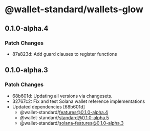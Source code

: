 # @wallet-standard/wallets-glow

## 0.1.0-alpha.4

### Patch Changes

-   87a823d: Add guard clauses to register functions

## 0.1.0-alpha.3

### Patch Changes

-   68b601d: Updating all versions via changesets.
-   32767c2: Fix and test Solana wallet reference implementations
-   Updated dependencies [68b601d]
    -   @wallet-standard/features@0.1.0-alpha.4
    -   @wallet-standard/standard@0.1.0-alpha.5
    -   @wallet-standard/solana-features@0.1.0-alpha.3
